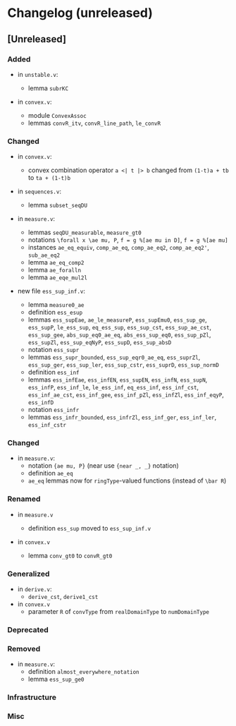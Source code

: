 # Changelog (unreleased)

## [Unreleased]

### Added

- in `unstable.v`:
  + lemma `subrKC`

- in `convex.v`:
  + module `ConvexAssoc`
  + lemmas `convR_itv`, `convR_line_path`, `le_convR`

### Changed

- in `convex.v`:
  + convex combination operator `a <| t |> b` changed from
    `(1-t)a + tb` to `ta + (1-t)b`

- in `sequences.v`:
  + lemma `subset_seqDU`

- in `measure.v`:
  + lemmas `seqDU_measurable`, `measure_gt0`
  + notations `\forall x \ae mu, P`, `f = g %[ae mu in D]`, `f = g %[ae mu]`
  + instances `ae_eq_equiv`, `comp_ae_eq`, `comp_ae_eq2`, `comp_ae_eq2'`, `sub_ae_eq2`
  + lemma `ae_eq_comp2`
  + lemma `ae_foralln`
  + lemma `ae_eqe_mul2l`

- new file `ess_sup_inf.v`:
  + lemma `measure0_ae`
  + definition `ess_esup`
  + lemmas `ess_supEae`, `ae_le_measureP`, `ess_supEmu0`, `ess_sup_ge`,
    `ess_supP`, `le_ess_sup`, `eq_ess_sup`, `ess_sup_cst`, `ess_sup_ae_cst`,
    `ess_sup_gee`, `abs_sup_eq0_ae_eq`, `abs_ess_sup_eq0`, `ess_sup_pZl`,
    `ess_supZl`, `ess_sup_eqNyP`, `ess_supD`, `ess_sup_absD`
  + notation `ess_supr`
  + lemmas `ess_supr_bounded`, `ess_sup_eqr0_ae_eq`, `ess_suprZl`,
    `ess_sup_ger`, `ess_sup_ler`, `ess_sup_cstr`, `ess_suprD`, `ess_sup_normD`
  + definition `ess_inf`
  + lemmas `ess_infEae`, `ess_infEN`, `ess_supEN`, `ess_infN`, `ess_supN`,
    `ess_infP`, `ess_inf_le`, `le_ess_inf`, `eq_ess_inf`, `ess_inf_cst`,
    `ess_inf_ae_cst`, `ess_inf_gee`, `ess_inf_pZl`, `ess_infZl`, `ess_inf_eqyP`,
    `ess_infD`
  + notation `ess_infr`
  + lemmas `ess_infr_bounded`, `ess_infrZl`, `ess_inf_ger`, `ess_inf_ler`,
    `ess_inf_cstr`

### Changed

- in `measure.v`:
  + notation `{ae mu, P}` (near use `{near _, _}` notation)
  + definition `ae_eq`
  + `ae_eq` lemmas now for `ringType`-valued functions (instead of `\bar R`)

### Renamed

- in `measure.v`
  + definition `ess_sup` moved to `ess_sup_inf.v`

- in `convex.v`
  + lemma `conv_gt0` to `convR_gt0`

### Generalized

- in `derive.v`:
  + `derive_cst`, `derive1_cst`
- in `convex.v`
  + parameter `R` of `convType` from `realDomainType` to `numDomainType`

### Deprecated

### Removed

- in `measure.v`:
  + definition `almost_everywhere_notation`
  + lemma `ess_sup_ge0`

### Infrastructure

### Misc
